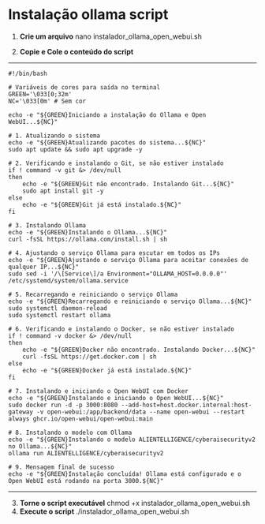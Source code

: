 
# Instalação ollama script

1. **Crie um arquivo**
    nano instalador_ollama_open_webui.sh


2. **Copie e Cole o conteúdo do script**
**************************************************************************************************************************************************************************************************
    #!/bin/bash

    # Variáveis de cores para saída no terminal
    GREEN='\033[0;32m'
    NC='\033[0m' # Sem cor

    echo -e "${GREEN}Iniciando a instalação do Ollama e Open WebUI...${NC}"

    # 1. Atualizando o sistema
    echo -e "${GREEN}Atualizando pacotes do sistema...${NC}"
    sudo apt update && sudo apt upgrade -y

    # 2. Verificando e instalando o Git, se não estiver instalado
    if ! command -v git &> /dev/null
    then
        echo -e "${GREEN}Git não encontrado. Instalando Git...${NC}"
        sudo apt install git -y
    else
        echo -e "${GREEN}Git já está instalado.${NC}"
    fi

    # 3. Instalando Ollama
    echo -e "${GREEN}Instalando o Ollama...${NC}"
    curl -fsSL https://ollama.com/install.sh | sh

    # 4. Ajustando o serviço Ollama para escutar em todos os IPs
    echo -e "${GREEN}Ajustando o serviço Ollama para aceitar conexões de qualquer IP...${NC}"
    sudo sed -i '/\[Service\]/a Environment="OLLAMA_HOST=0.0.0.0"' /etc/systemd/system/ollama.service

    # 5. Recarregando e reiniciando o serviço Ollama
    echo -e "${GREEN}Recarregando e reiniciando o serviço Ollama...${NC}"
    sudo systemctl daemon-reload
    sudo systemctl restart ollama

    # 6. Verificando e instalando o Docker, se não estiver instalado
    if ! command -v docker &> /dev/null
    then
        echo -e "${GREEN}Docker não encontrado. Instalando Docker...${NC}"
        curl -fsSL https://get.docker.com | sh
    else
        echo -e "${GREEN}Docker já está instalado.${NC}"
    fi

    # 7. Instalando e iniciando o Open WebUI com Docker
    echo -e "${GREEN}Instalando e iniciando o Open WebUI...${NC}"
    sudo docker run -d -p 3000:8080 --add-host=host.docker.internal:host-gateway -v open-webui:/app/backend/data --name open-webui --restart always ghcr.io/open-webui/open-webui:main

    # 8. Instalando o modelo com Ollama
    echo -e "${GREEN}Instalando o modelo ALIENTELLIGENCE/cyberaisecurityv2 no Ollama...${NC}"
    ollama run ALIENTELLIGENCE/cyberaisecurityv2

    # 9. Mensagem final de sucesso
    echo -e "${GREEN}Instalação concluída! Ollama está configurado e o Open WebUI está rodando na porta 3000.${NC}"
**************************************************************************************************************************************************************************************************
3. **Torne o script executável**
    chmod +x instalador_ollama_open_webui.sh
4. **Execute o script**
    ./instalador_ollama_open_webui.sh